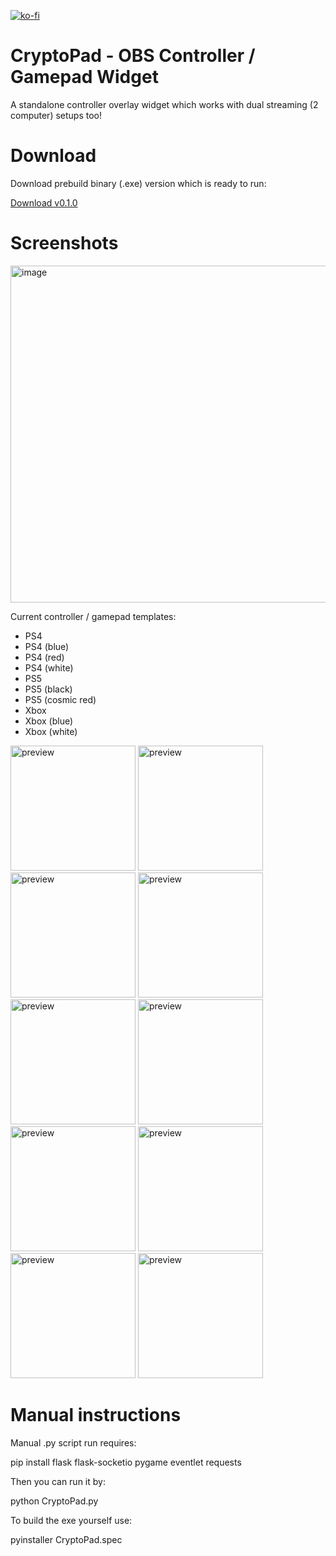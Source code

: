 [![ko-fi](https://ko-fi.com/img/githubbutton_sm.svg)](https://ko-fi.com/K3K314GUP)
# CryptoPad - OBS Controller / Gamepad Widget
A standalone controller overlay widget which works with dual streaming (2 computer) setups too!

# Download
Download prebuild binary (.exe) version which is ready to run:

[Download v0.1.0](https://github.com/Crypto90/CryptoPad/releases/download/0.1.0/CryptoPad_v0.1.0.zip)


# Screenshots
<img width="602" height="539" alt="image" src="https://github.com/user-attachments/assets/403ba327-fcf4-4849-bc3b-6e826524a873" />

Current controller / gamepad templates:
- PS4
- PS4 (blue)
- PS4 (red)
- PS4 (white)
- PS5
- PS5 (black)
- PS5 (cosmic red)
- Xbox
- Xbox (blue)
- Xbox (white)


<img height="200" alt="preview" src="https://github.com/user-attachments/assets/416f59a8-b083-43e6-89bc-97f3a8982c11" />
<img height="200" alt="preview" src="https://github.com/user-attachments/assets/d06ac51d-5f57-446d-9d8c-9885b95cfa48" />
<img height="200" alt="preview" src="https://github.com/user-attachments/assets/3c2802ca-fe2a-4a0a-97b9-74290597c72d" />
<img height="200" alt="preview" src="https://github.com/user-attachments/assets/de7882d1-b24e-4f4a-83fb-f0f441d2316e" />
<img height="200" alt="preview" src="https://github.com/user-attachments/assets/1aeaf9f5-d487-47cd-ba38-4f90d2d527e6" />
<img height="200" alt="preview" src="https://github.com/user-attachments/assets/98a9b762-2875-43f7-aa8a-15110cf0d847" />
<img height="200" alt="preview" src="https://github.com/user-attachments/assets/dc5a48c6-64e8-4d66-b526-ee127667fa6c" />
<img height="200" alt="preview" src="https://github.com/user-attachments/assets/55b09a84-140a-431d-8b8c-ace9c2295b11" />
<img height="200" alt="preview" src="https://github.com/user-attachments/assets/18c23d47-4cce-4205-8562-ba9d43cb4fcd" />
<img height="200" alt="preview" src="https://github.com/user-attachments/assets/f4c22c96-3295-4e88-899e-464f03c05429" />



# Manual instructions
Manual .py script run requires:

pip install flask flask-socketio pygame eventlet requests

Then you can run it by:

python CryptoPad.py


To build the exe yourself use:

pyinstaller CryptoPad.spec

